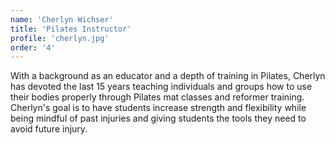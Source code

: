 ```yaml
---
name: 'Cherlyn Wichser'
title: 'Pilates Instructor'
profile: 'cherlyn.jpg'
order: '4'
---
```


With a background as an educator and a depth of training in Pilates, Cherlyn has devoted the last 15 years teaching individuals and groups how to use their bodies properly through Pilates mat classes and reformer training. Cherlyn's goal is to have students increase strength and flexibility while being mindful of past injuries and giving students the tools they need to avoid future injury.

